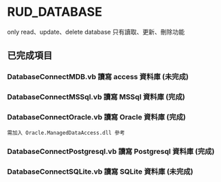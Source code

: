 # RUD_DATABASE
only read、update、delete database
只有讀取、更新、刪除功能

## 已完成項目

### DatabaseConnectMDB.vb 讀寫 access 資料庫 (未完成)    

### DatabaseConnectMSSql.vb  讀寫 MSSql 資料庫 (完成)     

### DatabaseConnectOracle.vb  讀寫 Oracle 資料庫 (完成)    
    需加入 Oracle.ManagedDataAccess.dll 參考
### DatabaseConnectPostgresql.vb  讀寫 Postgresql 資料庫 (完成)    

### DatabaseConnectSQLite.vb  讀寫 SQLite 資料庫 (未完成)    

